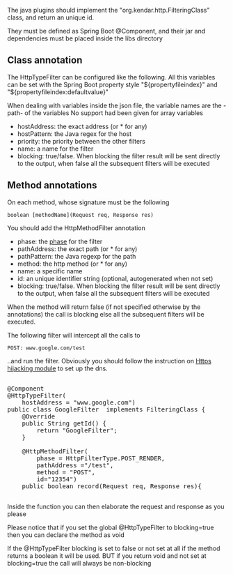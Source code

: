 The java plugins should implement the "org.kendar.http.FilteringClass" class,
and return an unique id.

They must be defined as Spring Boot @Component, and their jar and dependencies must be placed
inside the libs directory

## Class annotation

The HttpTypeFilter can be configured like the following. All this variables can be set with
the Spring Boot property style "${propertyfileindex}" and "${propertyfileindex:defaultvalue}"

When dealing with variables inside the json file, the variable names are the -path- of the variables
No support had been given for array variables

* hostAddress: the exact address (or * for any)
* hostPattern: the Java regex for the host
* priority: the priority between the other filters
* name: a name for the filter
* blocking: true/false. When blocking the filter result will be sent directly to
  the output, when false all the subsequent filters will be executed

## Method annotations

On each method, whose signature must be the following
    
    boolean [methodName](Request req, Response res)

You should add the HttpMethodFilter annotation

* phase: the [phase](../../lifecycle.md) for the filter
* pathAddress: the exact path (or * for any)
* pathPattern: the Java regexp for the path
* method: the http method (or * for any)
* name: a specific name
* id: an unique identifier string (optional, autogenerated when not set)
* blocking: true/false. When blocking the filter result will be sent directly to
  the output, when false all the subsequent filters will be executed
  
When the method will return false (if not specified otherwise by the annotations) the call is blocking
else all the subsequent filters will be executed.

The following filter will intercept all the calls to 

    POST: www.google.com/test

..and run the filter. Obviously you should follow the
instruction on [Https hijacking module](../../https.md) to set up the dns.

<pre>

@Component
@HttpTypeFilter(
    hostAddress = "www.google.com")
public class GoogleFilter  implements FilteringClass {
    @Override
    public String getId() {
        return "GoogleFilter";
    }

    @HttpMethodFilter(
        phase = HttpFilterType.POST_RENDER,
        pathAddress ="/test",
        method = "POST",
        id="12354")
    public boolean record(Request req, Response res){

</pre>

Inside the function you can then elaborate the request and response as you please

Please notice that if you set the global @HttpTypeFilter to blocking=true then you can 
declare the method as void

If the @HttpTypeFilter blocking is set to false or not set at all if the method returns
a boolean it will be used. BUT if you return void and not set at blocking=true the 
call will always be non-blocking
